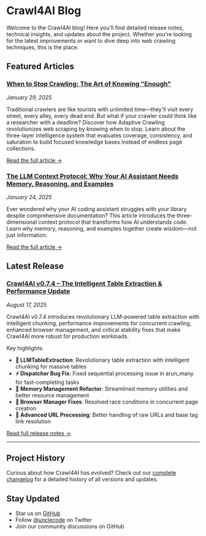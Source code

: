 # Crawl4AI Blog

Welcome to the Crawl4AI blog! Here you'll find detailed release notes, technical insights, and updates about the project. Whether you're looking for the latest improvements or want to dive deep into web crawling techniques, this is the place.

## Featured Articles

### [When to Stop Crawling: The Art of Knowing "Enough"](articles/adaptive-crawling-revolution.md)
*January 29, 2025*

Traditional crawlers are like tourists with unlimited time—they'll visit every street, every alley, every dead end. But what if your crawler could think like a researcher with a deadline? Discover how Adaptive Crawling revolutionizes web scraping by knowing when to stop. Learn about the three-layer intelligence system that evaluates coverage, consistency, and saturation to build focused knowledge bases instead of endless page collections.

[Read the full article →](articles/adaptive-crawling-revolution.md)

### [The LLM Context Protocol: Why Your AI Assistant Needs Memory, Reasoning, and Examples](articles/llm-context-revolution.md)
*January 24, 2025*

Ever wondered why your AI coding assistant struggles with your library despite comprehensive documentation? This article introduces the three-dimensional context protocol that transforms how AI understands code. Learn why memory, reasoning, and examples together create wisdom—not just information.

[Read the full article →](articles/llm-context-revolution.md)

## Latest Release

### [Crawl4AI v0.7.4 – The Intelligent Table Extraction & Performance Update](../blog/release-v0.7.4.md)
*August 17, 2025*

Crawl4AI v0.7.4 introduces revolutionary LLM-powered table extraction with intelligent chunking, performance improvements for concurrent crawling, enhanced browser management, and critical stability fixes that make Crawl4AI more robust for production workloads.

Key highlights:
- **🚀 LLMTableExtraction**: Revolutionary table extraction with intelligent chunking for massive tables
- **⚡ Dispatcher Bug Fix**: Fixed sequential processing issue in arun_many for fast-completing tasks
- **🧹 Memory Management Refactor**: Streamlined memory utilities and better resource management
- **🔧 Browser Manager Fixes**: Resolved race conditions in concurrent page creation
- **🔗 Advanced URL Processing**: Better handling of raw URLs and base tag link resolution

[Read full release notes →](../blog/release-v0.7.4.md)

---

## Project History

Curious about how Crawl4AI has evolved? Check out our [complete changelog](https://github.com/unclecode/crawl4ai/blob/main/CHANGELOG.md) for a detailed history of all versions and updates.

## Stay Updated

- Star us on [GitHub](https://github.com/unclecode/crawl4ai)
- Follow [@unclecode](https://twitter.com/unclecode) on Twitter
- Join our community discussions on GitHub